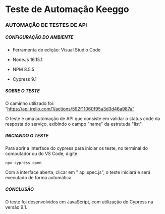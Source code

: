 # 	Teste de Automação Keeggo

### 				AUTOMAÇÃO DE TESTES DE API

##### CONFIGURAÇÃO DO AMBIENTE

- Ferramenta de edição: Visual Studio Code

- NodeJs 16.15.1

- NPM 8.5.5 

- Cypress 9.1

##### SOBRE O TESTE

O caminho utilizado foi: “https://api.trello.com/1/actions/592f11060f95a3d3d46a987a”

O teste é uma automação de API que consiste em validar o status code da resposta do serviço, exibindo o campo "name" da estrutuda "list".



##### INICIANDO O TESTE

Para abrir a interface do cypress para iniciar os teste, no terminal do computador ou do VS Code, digite:

```
npx cypress open
```

Com a interface aberta, clicar em " api.spec.js", o teste iniciará e será executado de forma automática

##### CONCLUSÃO

O teste foi desenvolvidos em JavaScript, com utilização do Cypress na versão 9.1.

#### 



 



### 
